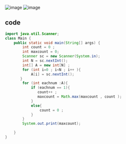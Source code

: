 ![image](https://github.com/Mogana004/Leetcode_DSA/assets/92911280/196fb855-4a02-4dc7-ba97-dd604fbfddd8)
![image](https://github.com/Mogana004/Leetcode_DSA/assets/92911280/e4a9a17a-d345-48c6-90c4-f23a64e903a8)

## code 

```java
import java.util.Scanner;
class Main {
    public static void main(String[] args) { 
        int count = 0 ;
        int maxcount = 0;
        Scanner sc = new Scanner(System.in);
        int N = sc.nextInt();
        int[] A = new int[N] ;
        for (int i=0 ; i<N ; i++ ){
            A[i] = sc.nextInt();
       }
        for (int eachnum :A){
            if (eachnum == 1){
               count++ ;
               maxcount = Math.max(maxcount , count );
            }
            else{
                count = 0 ;
            }
        }    
        System.out.print(maxcount);
    
    }
}
```
